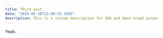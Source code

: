 ```yaml
---
title: Third post
date: "2019-05-28T22:40:32.169Z"
description: This is a custom description for SEO and Open Graph purposes, rather than the default generated excerpt.
---
```


Yeah.
